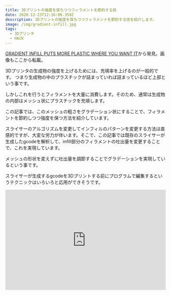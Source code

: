 ```yaml
---
title: 3Dプリントの強度を保ちつつフィラメントを節約する技
date: 2020-12-23T12:16:06.359Z
description: 3Dプリントの強度を保ちつつフィラメントを節約する技を紹介します。
image: /img/gradient-infill.jpg
tags:
  - 3Dプリンタ
  - HACK
---
```

[GRADIENT INFILL PUTS MORE PLASTIC WHERE YOU WANT IT](https://hackaday.com/2020/01/20/gradient-infill-puts-more-plastic-where-you-want-it/)から発見。画像もここから転載。

3Dプリンタの生成物の強度を上げるためには、充填率を上げるのが一般的です。
つまり生成物の中のプラスチックが詰まっていれば詰まっているほど上部という事です。

しかしこれを行うとフィラメントを大量に消費します。そのため、通常は生成物の内部はメッシュ状にプラスチックを充填します。

この記事では、このメッシュの粗さをグラデーション状にすることで、フィラメントを節約しつつ強度を保つ方法を紹介しています。

スライサーのアルゴリズムを変更してインフィルのパターンを変更する方法は直感的ですが、大変な労力が伴います。そこで、この記事では既存のスライサーが生成したgcodeを解析して、infill部分のフィラメントの吐出量を変更することで、これを実現しています。

メッシュの形状を変えずに吐出量を調節することでグラデーションを実現しているという事です。

スライサーが生成するgcodeを3Dプリントする前にプログラムで編集するというテクニックはいろいろと応用ができそうです。

<iframe width="100%" height="315" src="https://www.youtube.com/embed/hq53gsYREHU" frameborder="0" allow="accelerometer; autoplay; clipboard-write; encrypted-media; gyroscope; picture-in-picture" allowfullscreen></iframe>
